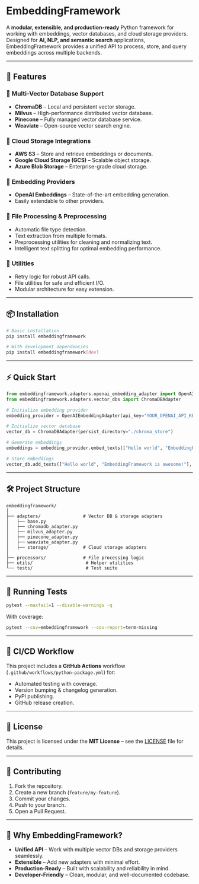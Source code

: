 # EmbeddingFramework

A **modular, extensible, and production-ready** Python framework for working with embeddings, vector databases, and cloud storage providers.  
Designed for **AI, NLP, and semantic search** applications, EmbeddingFramework provides a unified API to process, store, and query embeddings across multiple backends.

---

## 🚀 Features

### 🔹 **Multi-Vector Database Support**
- **ChromaDB** – Local and persistent vector storage.
- **Milvus** – High-performance distributed vector database.
- **Pinecone** – Fully managed vector database service.
- **Weaviate** – Open-source vector search engine.

### 🔹 **Cloud Storage Integrations**
- **AWS S3** – Store and retrieve embeddings or documents.
- **Google Cloud Storage (GCS)** – Scalable object storage.
- **Azure Blob Storage** – Enterprise-grade cloud storage.

### 🔹 **Embedding Providers**
- **OpenAI Embeddings** – State-of-the-art embedding generation.
- Easily extendable to other providers.

### 🔹 **File Processing & Preprocessing**
- Automatic file type detection.
- Text extraction from multiple formats.
- Preprocessing utilities for cleaning and normalizing text.
- Intelligent text splitting for optimal embedding performance.

### 🔹 **Utilities**
- Retry logic for robust API calls.
- File utilities for safe and efficient I/O.
- Modular architecture for easy extension.

---

## 📦 Installation

```bash
# Basic installation
pip install embeddingframework

# With development dependencies
pip install embeddingframework[dev]
```

---

## ⚡ Quick Start

```python
from embeddingframework.adapters.openai_embedding_adapter import OpenAIEmbeddingAdapter
from embeddingframework.adapters.vector_dbs import ChromaDBAdapter

# Initialize embedding provider
embedding_provider = OpenAIEmbeddingAdapter(api_key="YOUR_OPENAI_API_KEY")

# Initialize vector database
vector_db = ChromaDBAdapter(persist_directory="./chroma_store")

# Generate embeddings
embeddings = embedding_provider.embed_texts(["Hello world", "EmbeddingFramework is awesome!"])

# Store embeddings
vector_db.add_texts(["Hello world", "EmbeddingFramework is awesome!"], embeddings)
```

---

## 🛠 Project Structure

```
embeddingframework/
│
├── adapters/                # Vector DB & storage adapters
│   ├── base.py
│   ├── chromadb_adapter.py
│   ├── milvus_adapter.py
│   ├── pinecone_adapter.py
│   ├── weaviate_adapter.py
│   ├── storage/             # Cloud storage adapters
│
├── processors/              # File processing logic
├── utils/                    # Helper utilities
└── tests/                    # Test suite
```

---

## 🧪 Running Tests

```bash
pytest --maxfail=1 --disable-warnings -q
```

With coverage:

```bash
pytest --cov=embeddingframework --cov-report=term-missing
```

---

## 🔄 CI/CD Workflow

This project includes a **GitHub Actions** workflow (`.github/workflows/python-package.yml`) for:
- Automated testing with coverage.
- Version bumping & changelog generation.
- PyPI publishing.
- GitHub release creation.

---

## 📜 License

This project is licensed under the **MIT License** – see the [LICENSE](LICENSE) file for details.

---

## 🤝 Contributing

1. Fork the repository.
2. Create a new branch (`feature/my-feature`).
3. Commit your changes.
4. Push to your branch.
5. Open a Pull Request.

---

## 🌟 Why EmbeddingFramework?

- **Unified API** – Work with multiple vector DBs and storage providers seamlessly.
- **Extensible** – Add new adapters with minimal effort.
- **Production-Ready** – Built with scalability and reliability in mind.
- **Developer-Friendly** – Clean, modular, and well-documented codebase.

